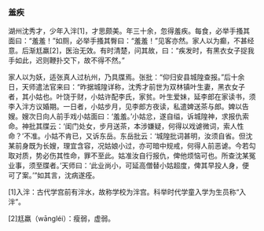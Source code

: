 <script type="text/javascript">
    var head = document.getElementsByTagName('head')[0];
    cssURL = '/public/article_1.css';
    linkTag = document.createElement('link');
    linkTag.href = cssURL;
    linkTag.setAttribute('type','text/css');
    linkTag.setAttribute('rel','stylesheet');
    head.appendChild(linkTag);
</script>
### 羞疾

湖州沈秀才，少年入泮[1]，才思颇美。年三十余，忽得羞疾。每食，必举手搔其面曰：“羞羞！”如厕，必举手搔其臀曰：“羞羞！”见客亦然。家人以为癫，不甚经意。后渐尪羸[2]，医治无效。有时清楚，问其故，曰：“疾发时，有黑衣女子捉我手如此，迟则鞭扑交下，故不得不然。”

家人以为妖，适张真人过杭州，乃具牒焉。张批：“仰归安县城隍查报。”后十余日，天师遣法官来曰：“昨据城隍详称，沈秀才前世为双林镇叶生妻，黑衣女子者，其小姑也。叶饶于财，小姑许配李氏，家贫。叶生爱妹，延李郎在家读书，须李入泮方议婚期。一日者，小姑步月，见李郎方夜读，私遣婢送茶与郎。婢以告嫂。嫂次日向人前手戏小姑面曰：‘羞羞。’小姑忿，遂自缢，诉城隍神，求报仇索命。神批其牒云：‘闺门处女，步月送茶，本涉嫌疑，何得以戏谑微词，索人性命？’不准。小姑不肯已，又诉东岳。东岳批云：‘城隍批词甚明，汝须自省。但沈某前身既为长嫂，理宜含容，况姑娘小过，亦可暗中规戒，何得人前恶谑。今若勾取对质，势必伤其性命，罪不至此。姑准汝自行报仇，俾他烦恼可也。所查沈某冤业事，须至牒者。’天师曰：‘此业尚小，可延高僧替小姑超度，俾其早投人身，便可了案。’”如其言，沈病遂痊。

[1]入泮：古代学宫前有泮水，故称学校为泮宫。科举时代学童入学为生员称“入泮”。

[2]尪羸（wāngléi）：瘦弱，虚弱。

